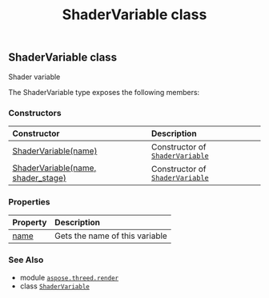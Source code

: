 ﻿---
title: ShaderVariable class
second_title: Aspose.3D for Python via .NET API References
description: 
type: docs
weight: 340
url: /python-net/aspose.threed.render/shadervariable/
is_root: false
---

## ShaderVariable class

Shader variable



The ShaderVariable type exposes the following members:

### Constructors
| Constructor | Description |
| :- | :- |
| [ShaderVariable(name)](/3d/python-net/aspose.threed.render/shadervariable/__init__/#str) | Constructor of [`ShaderVariable`](/3d/python-net/aspose.threed.render/shadervariable) |
| [ShaderVariable(name, shader_stage)](/3d/python-net/aspose.threed.render/shadervariable/__init__/#str-ShaderStage) | Constructor of [`ShaderVariable`](/3d/python-net/aspose.threed.render/shadervariable) |


### Properties
| Property | Description |
| :- | :- |
| [name](/3d/python-net/aspose.threed.render/shadervariable/name) | Gets the name of this variable |



### See Also
* module [`aspose.threed.render`](..)
* class [`ShaderVariable`](/3d/python-net/aspose.threed.render/shadervariable)
